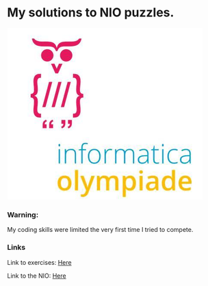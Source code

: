 # My solutions to NIO puzzles.

![NIO Logo](logo.jpg)

### Warning:
My coding skills were limited the very first time I tried to compete.

### Links
Link to exercises: [Here](https://drive.google.com/open?id=1HnvJJdN1DkG7YCVhGvBQvOiR-0e3RUlp)

Link to the NIO: [Here](https://www.informaticaolympiade.nl/)
